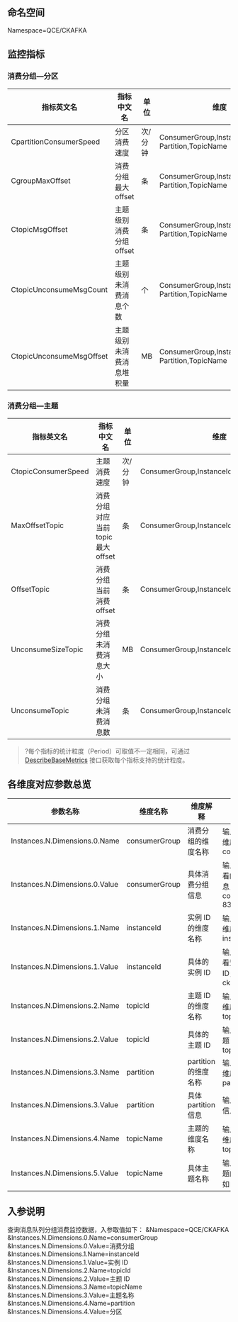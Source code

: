 ## 命名空间
Namespace=QCE/CKAFKA

## 监控指标

### 消费分组—分区

| 指标英文名               | 指标中文名               | 单位    | 维度                                                  |
| ------------------------ | ------------------------ | ------- | ----------------------------------------------------- |
| CpartitionConsumerSpeed  | 分区消费速度             | 次/分钟 | ConsumerGroup,InstanceId,TopicId, Partition,TopicName |
| CgroupMaxOffset          | 消费分组最大 offset       | 条      | ConsumerGroup,InstanceId,TopicId, Partition,TopicName |
| CtopicMsgOffset          | 主题级别消费分组 offset   | 条      | ConsumerGroup,InstanceId,TopicId, Partition,TopicName |
| CtopicUnconsumeMsgCount  | 主题级别未消费消息个数   | 个      | ConsumerGroup,InstanceId,TopicId, Partition,TopicName |
| CtopicUnconsumeMsgOffset | 主题级别未消费消息堆积量 | MB      | ConsumerGroup,InstanceId,TopicId, Partition,TopicName |

### 消费分组—主题

| 指标英文名          | 指标中文名                      | 单位    | 维度                                                  |
| ------------------- | ------------------------------- | ------- | ----------------------------------------------------- |
| CtopicConsumerSpeed | 主题消费速度                    | 次/分钟 | ConsumerGroup,InstanceId,TopicId,TopicName |
| MaxOffsetTopic      | 消费分组对应当前 topic 最大 offset | 条      | ConsumerGroup,InstanceId,TopicId,TopicName |
| OffsetTopic         | 消费分组当前消费 offset          | 条      | ConsumerGroup,InstanceId,TopicId,TopicName |
| UnconsumeSizeTopic  | 消费分组未消费消息大小          | MB      | ConsumerGroup,InstanceId,TopicId,TopicName |
| UnconsumeTopic      | 消费分组未消费消息数            | 条      | ConsumerGroup,InstanceId,TopicId,TopicName |

> ?每个指标的统计粒度（Period）可取值不一定相同，可通过 [DescribeBaseMetrics](https://cloud.tencent.com/document/product/248/30351) 接口获取每个指标支持的统计粒度。

## 各维度对应参数总览

| 参数名称                       | 维度名称      | 维度解释      | 格式                                             |
| ------------------------------ | ------------- | ------------- | ------------------------------------------------ |
| Instances.N.Dimensions.0.Name  | consumerGroup | 消费分组的维度名称 | 输入 String 类型维度名称：consumerGroup       |
| Instances.N.Dimensions.0.Value | consumerGroup | 具体消费分组信息 | 输入用户需要查看的消费分组信息，例如：perf-consumer-8330 |
| Instances.N.Dimensions.1.Name  | instanceId    | 实例 ID 的维度名称 | 输入 String 类型维度名称：instanceId            |
| Instances.N.Dimensions.1.Value | instanceId   | 具体的实例 ID | 输入用户需要查看监控的实例 ID，例如：ckafka-test |
| Instances.N.Dimensions.2.Name  | topicId   | 主题 ID 的维度名称 | 输入 String 类型维度名称：topicId                    |
| Instances.N.Dimensions.2.Value | topicId   | 具体的主题 ID | 输入用户订阅主题 ID，例如：topic-test |
| Instances.N.Dimensions.3.Name  | partition   | partition 的维度名称   | 输入 String 类型维度名称：partition                     |
| Instances.N.Dimensions.3.Value | partition   | 具体 partition 信息 |  输入 topic 分区信息，例如：0  |
| Instances.N.Dimensions.4.Name  | topicName   | 主题的维度名称 | 输入 String 类型维度名称：topicName                  |
| Instances.N.Dimensions.5.Value | topicName   | 具体主题名称 | 输入用户消费主题的名称，例如：test |

## 入参说明

查询消息队列分组消费监控数据，入参取值如下：
&Namespace=QCE/CKAFKA
&Instances.N.Dimensions.0.Name=consumerGroup
&Instances.N.Dimensions.0.Value=消费分组
&Instances.N.Dimensions.1.Name=instanceId
&Instances.N.Dimensions.1.Value=实例 ID
&Instances.N.Dimensions.2.Name=topicId
&Instances.N.Dimensions.2.Value=主题 ID
&Instances.N.Dimensions.3.Name=topicName
&Instances.N.Dimensions.3.Value=主题名称
&Instances.N.Dimensions.4.Name=partition
&Instances.N.Dimensions.4.Value=分区 
